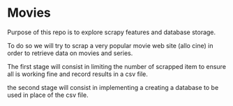 # Movies

Purpose of this repo is to explore scrapy features and database storage.

To do so we will try to scrap a very popular movie web site (allo cine) in order to retrieve data on movies and series.

The first stage will consist in limiting the number of scrapped item to ensure all is working fine and record results in a csv file.

the second stage will consist in implementing a creating a database to be used in place of the csv file.
